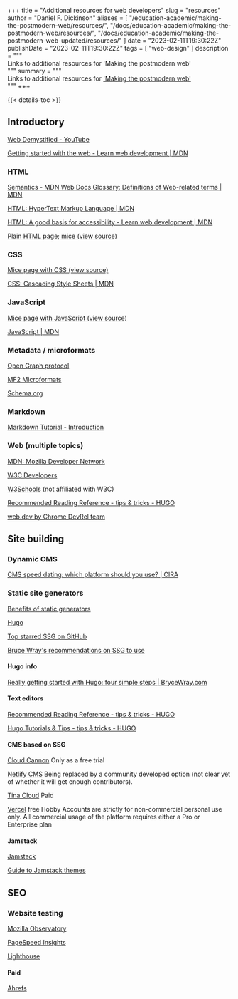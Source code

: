 +++
title = "Additional resources for web developers"
slug = "resources"
author = "Daniel F. Dickinson"
aliases = [
	"/education-academic/making-the-postmodern-web/resources/",
	"/docs/education-academic/making-the-postmodern-web/resources/",
	"/docs/education-academic/making-the-postmodern-web-updated/resources/"
]
date = "2023-02-11T19:30:22Z"
publishDate = "2023-02-11T19:30:22Z"
tags = [
	"web-design"
]
description = """\
Links to additional resources for 'Making the postmodern web'\
"""
summary = """\
Links to additional resources for ['Making the postmodern web'](_index.md)\
"""
+++

{{< details-toc >}}

## Introductory

[Web Demystified - YouTube](https://www.youtube.com/playlist?list=PLo3w8EB99pqLEopnunz-dOOBJ8t-Wgt2g)

[Getting started with the web - Learn web development | MDN](https://developer.mozilla.org/en-US/docs/Learn/Getting_started_with_the_web)

### HTML

[Semantics - MDN Web Docs Glossary: Definitions of Web-related terms | MDN](https://developer.mozilla.org/en-US/docs/Glossary/semantics)

[HTML: HyperText Markup Language | MDN](https://developer.mozilla.org/en-US/docs/Web/HTML)

[HTML: A good basis for accessibility - Learn web development | MDN](https://developer.mozilla.org/en-US/docs/Learn/Accessibility/HTML)

[Plain HTML page; mice (view source)](https://mice.demo.wildtechgarden.com/only-mice.html)

### CSS

[Mice page with CSS (view source)](https://mice.demo.wildtechgarden.com/css-mice.html)

[CSS: Cascading Style Sheets | MDN](https://developer.mozilla.org/en-US/docs/Web/CSS)

### JavaScript

[Mice page with JavaScript (view source)](https://mice.demo.wildtechgarden.com)

[JavaScript | MDN](https://developer.mozilla.org/en-US/docs/Web/javascript)

### Metadata / microformats

[Open Graph protocol](https://ogp.me/)

[MF2 Microformats](https://microformats.org)

[Schema.org](https://schema.org)

### Markdown

[Markdown Tutorial - Introduction](https://commonmark.org/help/tutorial/)

### Web (multiple topics)

[MDN: Mozilla Developer Network](https://developer.mozilla.org/en-US/)

[W3C Developers](https://www.w3.org/developers/)

[W3Schools](https://www.w3schools.com) (not affiliated with W3C)

[Recommended Reading Reference - tips &amp; tricks - HUGO](https://discourse.gohugo.io/t/recommended-reading-reference/14815)

[web.dev by Chrome DevRel team](https://web.dev)

## Site building

### Dynamic CMS

[CMS speed dating: which platform should you use? | CIRA](https://www.cira.ca/blog/ca-domains/cms-speed-dating-which-platform-should-you-use)

### Static site generators

[Benefits of static generators](https://gohugo.io/about/benefits/)

[Hugo](https://gohugo.io/)

[Top starred SSG on GitHub](https://jamstack.org/generators/)

[Bruce Wray's recommendations on SSG to use](https://www.brycewray.com/posts/2023/02/which-ssgs-recommend/)

#### Hugo info

[Really getting started with Hugo: four simple steps | BryceWray.com](https://www.brycewray.com/posts/2022/07/really-getting-started-hugo-four-steps/)

#### Text editors

[Recommended Reading Reference - tips &amp; tricks - HUGO](https://discourse.gohugo.io/t/recommended-reading-reference/14815#text-editor-software-11)

[Hugo Tutorials &amp; Tips - tips &amp; tricks - HUGO](https://discourse.gohugo.io/t/hugo-tutorials-tips/39009)

#### CMS based on SSG

[Cloud Cannon](https://cloudcannon.com/) Only as a free trial

[Netlify CMS](https://www.netlifycms.org/) Being replaced by a community
developed option (not clear yet of whether it will get enough contributors).

[Tina Cloud](https://tina.io/) Paid

[Vercel](https://vercel.com/) free Hobby Accounts are strictly for
non-commercial personal use only. All commercial usage of the platform
requires either a Pro or Enterprise plan

#### Jamstack

[Jamstack](https://jamstack.org/)

[Guide to Jamstack themes](https://jamstack.club)

## SEO

### Website testing

[Mozilla Observatory](https://observatory.mozilla.org)

[PageSpeed Insights](https://pagespeed.web.dev/)

[Lighthouse](https://developer.chrome.com/docs/lighthouse/overview/)

#### Paid

[Ahrefs](https://ahrefs.com)
